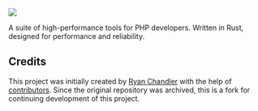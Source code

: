 ![](/art/hero.png)


A suite of high-performance tools for PHP developers. Written in Rust, designed for performance and reliability.

## Credits

This project was initially created by [Ryan Chandler](https://twitter.com/ryangjchandler) with the help of [contributors](https://github.com/pxp-lang/pxp/graphs/contributors).
Since the original repository was archived, this is a fork for continuing development of this project.

